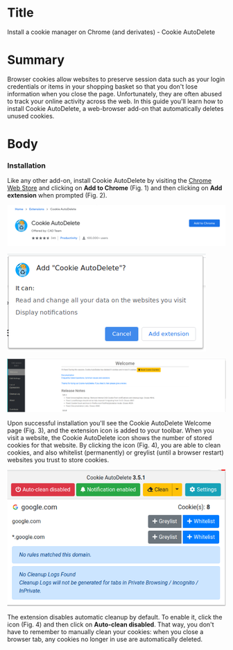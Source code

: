 # Title #
Install a cookie manager on Chrome (and derivates) - Cookie AutoDelete

# Summary #

Browser cookies allow websites to preserve session data such as your login credentials or items in your shopping basket
so that you don't lose information when you close the page. Unfortunately, they are often abused to track your online
activity across the web. In this guide you'll learn how to install Cookie AutoDelete, a web-browser add-on that
automatically deletes unused cookies.

# Body #

### Installation ###

Like any other add-on, install Cookie AutoDelete by visiting the [Chrome Web
Store](https://chrome.google.com/webstore/detail/cookie-autodelete/fhcgjolkccmbidfldomjliifgaodjagh) and clicking on **Add
to Chrome** (Fig. 1) and then clicking on **Add extension** when prompted (Fig. 2).

![Fig. 1: Download Cookie AutoDelete](../images/Chrome/cad-add.png)

![Fig. 2: Add Cookie AutoDelete to Chrome](../images/Chrome/cad-prompt.png)

![Fig. 3: Notification of successful installation](../images/Chrome/cad-notify.png)

Upon successful installation you'll see the Cookie AutoDelete Welcome page (Fig. 3), and the extension icon is added to
your toolbar. When you visit a website, the Cookie AutoDelete icon shows the number of stored cookies for that website.
By clicking the icon (Fig. 4), you are able to clean cookies, and also whitelist (permanently) or greylist (until a
browser restart) websites you trust to store cookies.

![Fig. 4: Cookie AutoDelete pop-up interface](../images/Chrome/cad-test.png)

The extension disables automatic cleanup by default. To enable it, click the icon (Fig. 4) and then click on
**Auto-clean disabled**. That way, you don't have to remember to manually clean your cookies: when you close a browser
tab, any cookies no longer in use are automatically deleted.

<!-- ### Avoid tracking from whitelisted cookies ### -->

<!-- ![Fig. 5: Disable support for Firefox Containers](../images/Firefox/cad-containers.png) -->

<!-- If you want to disable Cookie AutoDelete for some website (e.g. your email client), you can whitelist it by clicking the -->
<!-- icon and then clicking on **Whitelist** (Fig. 4). However, note that whitelisted cookies may still communicate between themselves -->
<!-- and temporary cookies, thus tracking your activity. The two options below help you avoid this behaviour. -->

<!-- #### Use Firefox Multi-Containers #### -->

<!-- To ensure cookies from whitelisted domains remain isolated, you can create one container for each whitelisted domain. To -->
<!-- learn more about Firefox Multi-Account Containers read [our guide on how to set it up](firefox-containers.md). For this -->
<!-- to work, it's important to keep the setting **Enable Support for Firefox's Container Tabs** disabled (Fig. 5). -->

<!-- #### Enable First Party Isolation #### -->

<!-- You can also enable First Party Isolation so that cookies from different domains are isolated. This is the most -->
<!-- effective way to ensure temporary cookies do not cross-reference your activity before they are deleted. Note, however, -->
<!-- that this may introduce some performance penalty. To learn how to enable First Party Isolation in Firefox, read our guide -->
<!-- on [Firefox privacy settings](firefox-settings.md). -->
